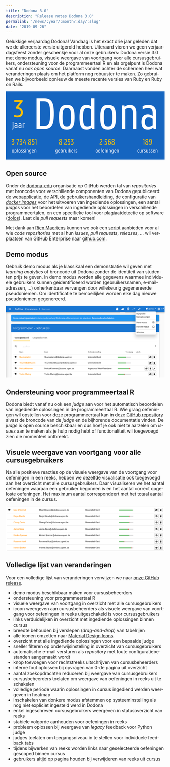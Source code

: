 ```yaml
---
title: "Dodona 3.0"
description: "Release notes Dodona 3.0"
permalink: '/news/:year/:month/:day/:slug'
date: "2019-09-26"
---
```


<NewsHeader :title="$frontmatter.title" :date="$frontmatter.date" lang="nl" />

Gelukkige verjaardag Dodona! Vandaag is het exact drie jaar geleden dat we de allereerste versie uitgerold hebben. Uiteraard vieren we geen verjaardagsfeest zonder geschenkje voor al onze gebruikers: Dodona versie 3.0 met demo modus, visuele weergave van voortgang voor alle cursusgebruikers, ondersteuning voor de programmeertaal R en als orgelpunt is Dodona vanaf nu ook _open source_. Daarnaast vonden achter de schermen heel wat veranderingen plaats om het platform nog robuuster te maken. Zo gebruiken we bijvoorbeeld opnieuw de meeste recente versies van Ruby en Ruby on Rails.

![Dodona in numbers](./3-jaar.png)

## Open source

Onder de [dodona-edu](https://github.com/dodona-edu) organisatie op GitHub werden tal van _repositories_ met broncode voor verschillende componenten van Dodona gepubliceerd: de [webapplicatie](https://github.com/dodona-edu/dodona), de [API](https://github.com/dodona-edu/dodona-api-typescript), de [gebruikershandleiding](https://github.com/dodona-edu/dodona-edu.github.io), de configuratie van [_docker images_](https://github.com/dodona-edu/docker-images) voor het uitvoeren van ingediende oplossingen, een aantal _judges_ voor het beoordelen van ingediende oplossingen in verschillende programmeertalen, en een specifieke tool voor plagiaatdetectie op software ([dolos](https://github.com/dodona-edu/dolos)). Laat die _pull requests_ maar komen!  

Met dank aan [Rien Maertens](https://github.com/rien) kunnen we ook een [script](https://github.com/dodona-edu/github-migrate) aanbieden voor al wie _code repositories_ met al hun _issues_, _pull requests_, _releases_, ... wil verplaatsen van GitHub Enterprise naar [github.com](https://github.com).  

## Demo modus

Gebruik demo modus als je klassikaal een demonstratie wil geven met _learning analytics_ of broncode uit Dodona zonder de identiteit van studenten prijs te geven. In demo modus worden alle gegevens waarmee individuele gebruikers kunnen geïdentificeerd worden (gebruikersnamen, e-mailadressen, ...) onherkenbaar vervangen door willekeurig gegenereerde pseudoniemen. Om identificatie te bemoeilijken worden elke dag nieuwe pseudoniemen gegenereerd.  

![demo modus](./demo-modus.png)

## Ondersteuning voor programmeertaal R

Dodona biedt vanaf nu ook een _judge_ aan voor het automatisch beoordelen van ingediende oplossingen in de programmeertaal R. Wie graag oefeningen wil opstellen voor deze programmeertaal kan in deze [GitHub repository](https://github.com/dodona-edu/judge-r) alvast de broncode van de _judge_ en de bijhorende documentatie vinden. De _judge_ is open source beschikbaar en dus hoef je ook niet te aarzelen om _issues_ aan te maken als je hulp nodig hebt of functionaliteit wil toegevoegd zien die momenteel ontbreekt.  

## Visuele weergave van voortgang voor alle cursusgebruikers

Na alle positieve reacties op de visuele weergave van de voortgang voor oefeningen in een reeks, hebben we dezelfde visualisatie ook toegevoegd aan het overzicht met alle cursusgebruikers. Daar visualiseren we het aantal oefeningen waaraan een gebruiker begonnen is en het aantal correct opgeloste oefeningen. Het maximum aantal correspondeert met het totaal aantal oefeningen in de cursus.  

![user progress](./user-progress.png)

## Volledige lijst van veranderingen  

Voor een volledige lijst van veranderingen verwijzen we naar [onze GitHub release](https://github.com/dodona-edu/dodona/releases/tag/3.0).

*   demo modus beschikbaar maken voor cursusbeheerders
*   ondersteuning voor programmeertaal R
*   visuele weergave van voortgang in overzicht met alle cursusgebruikers
*   icoon weergeven aan cursusbeheerders als visuele weergave van voortgang voor oefeningen in reeks uitgeschakeld is voor cursusgebruikers
*   links verduidelijken in overzicht met ingediende oplossingen binnen cursus
*   breedte behouden bij verslepen (_drag-and-drop_) van tabelrijen
*   alle iconen omzetten naar [Material Design Icons](https://fonts.google.com/icons)
*   overzicht met alle ingediende oplossingen voor een bepaalde judge
*   sneller filteren op onderwijsinstelling in overzicht van cursusgebruikers
*   automatische e-mail versturen als _repository_ met foute configuratiebestanden aangemaakt wordt
*   knop toevoegen voor rechtstreeks uitschrijven van cursusbeheerders
*   interne fout oplossen bij opvragen van 0-de pagina uit overzicht
*   aantal zoekopdrachten reduceren bij weergave van cursusgebruikers
*   cursusbeheerders toelaten om weergave van oefeningen in reeks uit te schakelen
*   volledige periode waarin oplossingen in cursus ingediend werden weergeven in heatmap
*   inschakelen van donkere modus afstemmen op systeeminstelling als nog niet expliciet ingesteld werd in Dodona
*   enkel ingeschreven cursusgebruikers weergeven in statusoverzicht van reeks
*   stabiele volgorde aanhouden voor oefeningen in reeks
*   probleem oplossen bij weergave van _legacy_ feedback voor Python judge
*   judges toelaten om toegangsniveau in te stellen voor individuele feedback tabs
*   tijdens bijwerken van reeks worden links naar geselecteerde oefeningen gescoped binnen cursus
*   gebruikers altijd op pagina houden bij verwijderen van reeks uit cursus
